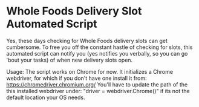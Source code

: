 # Whole Foods Delivery Slot Automated Script

Yes, these days checking for Whole Foods delivery slots can get cumbersome. To free you off the constant hastle of checking for slots, this automated script can notify you (yes notifies you verbally, so you can go 'bout your tasks) of when new delivery slots open.

Usage:
The script works on Chrome for now. 
It initializes a Chrome webdriver, for which if you don't have one install it from: https://chromedriver.chromium.org/
You'll have to update the path of the this installed webdriver under: "driver = webdriver.Chrome()" if its not the default location your OS needs.
